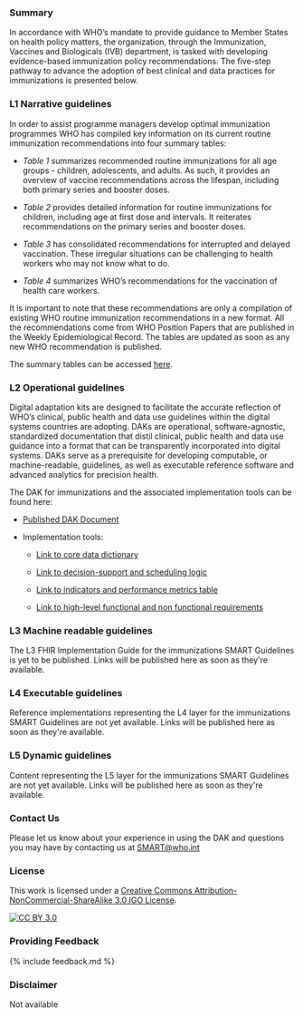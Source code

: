 ### Summary 
In accordance with WHO’s mandate to provide guidance to Member States on health policy matters, the organization, through the Immunization, Vaccines and Biologicals (IVB) department, is tasked with developing evidence-based immunization policy recommendations.
The five-step pathway to advance the adoption of best clinical and data practices for immunizations is presented below.

### L1 Narrative guidelines
In order to assist programme managers develop optimal immunization programmes WHO has compiled key information on its current routine immunization recommendations into four summary tables:

- _Table 1_ summarizes recommended routine immunizations for all age groups - children, adolescents, and adults. As such, it provides an overview of vaccine recommendations across the lifespan, including both primary series and booster doses.

- _Table 2_ provides detailed information for routine immunizations for children, including age at first dose and intervals. It reiterates recommendations on the primary series and booster doses.

- _Table 3_ has consolidated recommendations for interrupted and delayed vaccination. These irregular situations can be challenging to health workers who may not know what to do.

- _Table 4_ summarizes WHO’s recommendations for the vaccination of health care workers.

It is important to note that these recommendations are only a compilation of existing WHO routine immunization recommendations in a new format. All the recommendations come from WHO Position Papers that are published in the Weekly Epidemiological Record. The tables are updated as soon as any new WHO recommendation is published.

The summary tables can be accessed [here](https://www.who.int/teams/immunization-vaccines-and-biologicals/policies/who-recommendations-for-routine-immunization---summary-tables).

### L2 Operational guidelines
Digital adaptation kits are designed to facilitate the accurate reflection of WHO’s clinical, public health and data use guidelines within the digital systems countries are adopting. DAKs are operational, software-agnostic, standardized documentation that distil clinical, public health and data use guidance into a format that can be transparently incorporated into digital systems. DAKs serve as a prerequisite for developing computable, or machine-readable, guidelines, as well as executable reference software and advanced analytics for precision health.

The DAK for immunizations and the associated implementation tools can be found here:

<!-- insert links inside the parentheses below --->
- [Published DAK Document](https://iris.who.int/handle/10665/380303)

- Implementation tools:
	- [Link to core data dictionary](https://smart.who.int/dak-immz/dictionary.html)
 
	- [Link to decision-support and scheduling logic](https://smart.who.int/dak-immz/decision-logic.html) 

	- [Link to indicators and performance metrics table](https://smart.who.int/dak-immz/indicators.html)
 
	- [Link to high-level functional and non functional requirements](https://smart.who.int/dak-immz/system-requirements.html)

### L3 Machine readable guidelines
The L3 FHIR Implementation Guide for the immunizations SMART Guidelines is yet to be published. Links will be published here as soon as they're available.

### L4 Executable guidelines
Reference implementations representing the L4 layer for the immunizations SMART Guidelines are not yet available. Links will be published here as soon as they're available.

### L5 Dynamic guidelines
Content representing the L5 layer for the immunizations SMART Guidelines are not yet available. Links will be published here as soon as they're available.

### Contact Us
<p>Please let us know about your experience in using the DAK and questions you may have by contacting us at <a href= "mailto:SMART@who.int?subject = DAK Feedback">SMART@who.int</a></p>

### License
This work is licensed under a
[Creative Commons Attribution-NonCommercial-ShareAlike 3.0 IGO License][cc-by].

[![CC BY 3.0][cc-by-image]][cc-by]

[cc-by]: http://creativecommons.org/licenses/by-nc-sa/3.0/igo/
[cc-by-image]: https://i.creativecommons.org/l/by-nc-sa/3.0/igo/88x31.png
[cc-by-shield]: https://img.shields.io/badge/License-CC%20BY%203.0-lightgrey.svg

### Providing Feedback
{% include feedback.md %}

<!-- for main branch of DAK repos only, remove while releases -->
### Disclaimer
Not available
